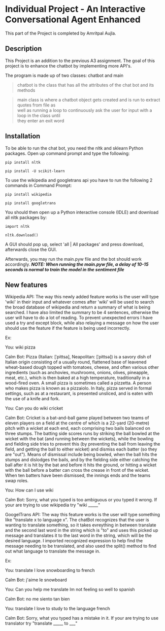# Individual Project - An Interactive Conversational Agent Enhanced 

This part of the Project is completed by Amritpal Aujla.
## Description

This Project is an addition to the previous A3 assignment. The goal of this project is to enhance the chatbot by implementing more API's.

The program is made up of two classes: chatbot and main
>chatbot is the class that has all the attributes of the chat bot and its methods

>main class is where a chatbot object gets created and is run to extract quotes from file as  
>well as running a loop to continuously ask the user for input with a loop in the class until  
>they enter an exit word  

## Installation

To be able to run the chat bot, you need the nltk and sklearn Python packages.
Open up command prompt and type the following:  

`pip install nltk`  

`pip install -U scikit-learn` 

To use the wikipedia and googletrans api you have to run the following 2 commands in Command Prompt:
  
  `pip install wikipedia`
  
  `pip install googletrans`

You should then open up a Python interactive console (IDLE) and download all nltk packages by:

`import nltk`  

`nltk.download()`

A GUI should pop up, select 'all | All packages' and press download, afterwards close the GUI.

Afterwards, you may run the main.pyw file and the bot should work accordingly.
***NOTE: When running the main.pyw file, a delay of 10-15 seconds is normal to train the model in the sentiment file***

## New features

Wikipedia API: The way this newly added feature works is the user will type 'wiki' in their input and whatever comes after 'wiki' will be used to search the broad database of
wikipedia and return a summary of what is being searched. I have also limited the summary to be 4 sentences, otherwise the user will have to do a lot of reading. To prevent unexpected errors I have used a try and except block, while also relaying a message on how the user should use the feature if the feature is being used incorrectly.

Ex: 
  
   You: wiki pizza
   
   Calm Bot: Pizza (Italian: [ˈpittsa], Neapolitan: [ˈpittsə]) is a savory dish of Italian origin consisting of a usually round, flattened base of leavened wheat-based dough topped with tomatoes, cheese, and often various other ingredients (such as anchovies, mushrooms, onions, olives, pineapple, meat, etc.), which is then baked at a high temperature, traditionally in a wood-fired oven. A small pizza is sometimes called a pizzetta. A person who makes pizza is known as a pizzaiolo.
    In Italy, pizza served in formal settings, such as at a restaurant, is presented unsliced, and is eaten with the use of a knife and fork.
  
   You: Can you do wiki cricket
   
   Calm Bot: Cricket is a bat-and-ball game played between two teams of eleven players on a field at the centre of which is a 22-yard (20-metre) pitch with a wicket at each end, each comprising two bails balanced on three stumps. The batting side scores runs by striking the ball bowled at the wicket with the bat (and running between the wickets), while the bowling and fielding side tries to prevent this (by preventing the ball from leaving the field, and getting the ball to either wicket) and dismiss each batter (so they are "out"). Means of dismissal include being bowled, when the ball hits the stumps and dislodges the bails, and by the fielding side either catching the ball after it is hit by the bat and before it hits the ground, or hitting a wicket with the ball before a batter can cross the crease in front of the wicket. When ten batters have been dismissed, the innings ends and the teams swap roles.
  
   You: How can I use wiki
   
   Calm Bot: Sorry, what you typed is too ambiguous or you typed it wrong. If your are trying to use wikipedia try "wiki _____"
  
GoogelTrans API: The way this feature works is the user will type something like "translate x to language x". The chatBot recognizes that the user is wanting to translate something, so it takes evreything in between translate and the second last word in the string which is "to" and uses this picked up message and translates it to the last word in the string, which will be the desired language. I imported recognized expression to help find the message needing to be translated, and also used the split() method to find out what language to translate the message in.

Ex:
    
   You: translate I love snowboarding to french
   
   Calm Bot: j'aime le snowboard
    
   You: Can you help me translate Im not feeling so well to spanish
   
   Calm Bot: no me siento tan bien
    
   You: translate I love to study to the language french
   
   Calm Bot: Sorry, what you typed has a mistake in it. If your are trying to use translator try "translate _____ to ___" 
    
    
